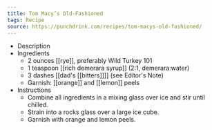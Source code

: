 ```yaml
---
title: Tom Macy’s Old-Fashioned
tags: Recipe
source: https://punchdrink.com/recipes/tom-macys-old-fashioned/
---
```


- Description
- Ingredients
	- 2 ounces [[rye]], preferably Wild Turkey 101
	- 1 teaspoon [[rich demerara syrup]] (2:1, demerara:water)
	- 3 dashes [[dad's [[bitters]]]] (see Editor's Note)
	- Garnish: [[orange]] and [[lemon]] peels
- Instructions
	- Combine all ingredients in a mixing glass over ice and stir until chilled.
	- Strain into a rocks glass over a large ice cube.
	- Garnish with orange and lemon peels.